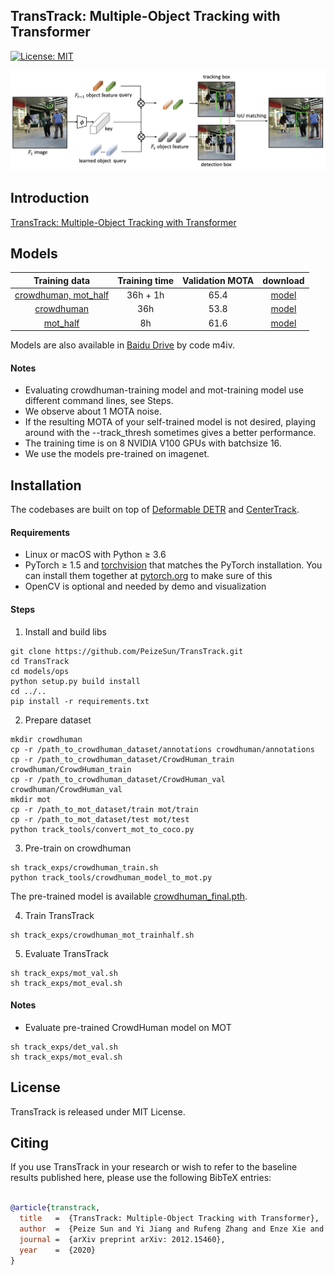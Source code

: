 ## TransTrack: Multiple-Object Tracking with Transformer

[![License: MIT](https://img.shields.io/badge/License-MIT-yellow.svg)](https://opensource.org/licenses/MIT)

![](transtrack.png)

## Introduction
[TransTrack: Multiple-Object Tracking with Transformer](https://arxiv.org/abs/2012.15460)


## Models
Training data | Training time | Validation MOTA | download
:---:|:---:|:---:|:---:
[crowdhuman, mot_half](track_exps/crowdhuman_mot_trainhalf.sh) |  36h + 1h  | 65.4 | [model](https://drive.google.com/drive/folders/1DjPL8xWoXDASrxgsA3O06EspJRdUXFQ-?usp=sharing)
[crowdhuman](track_exps/crowdhuman_train.sh)                   |  36h       | 53.8 | [model](https://drive.google.com/drive/folders/1DjPL8xWoXDASrxgsA3O06EspJRdUXFQ-?usp=sharing) 
[mot_half](track_exps/mot_trainhalf.sh)                        |  8h        | 61.6 | [model](https://drive.google.com/drive/folders/1DjPL8xWoXDASrxgsA3O06EspJRdUXFQ-?usp=sharing_)

Models are also available in [Baidu Drive](https://pan.baidu.com/s/1dcHuHUZ9y2s7LEmvtVHZZw) by code m4iv.

#### Notes
- Evaluating crowdhuman-training model and mot-training model use different command lines, see Steps.
- We observe about 1 MOTA noise.
- If the resulting MOTA of your self-trained model is not desired, playing around with the --track_thresh sometimes gives a better performance.
- The training time is on 8 NVIDIA V100 GPUs with batchsize 16.
- We use the models pre-trained on imagenet.


## Installation
The codebases are built on top of [Deformable DETR](https://github.com/fundamentalvision/Deformable-DETR) and [CenterTrack](https://github.com/xingyizhou/CenterTrack).

#### Requirements
- Linux or macOS with Python ≥ 3.6
- PyTorch ≥ 1.5 and [torchvision](https://github.com/pytorch/vision/) that matches the PyTorch installation.
  You can install them together at [pytorch.org](https://pytorch.org) to make sure of this
- OpenCV is optional and needed by demo and visualization

#### Steps
1. Install and build libs
```
git clone https://github.com/PeizeSun/TransTrack.git
cd TransTrack
cd models/ops
python setup.py build install
cd ../..
pip install -r requirements.txt
```

2. Prepare dataset
```
mkdir crowdhuman
cp -r /path_to_crowdhuman_dataset/annotations crowdhuman/annotations
cp -r /path_to_crowdhuman_dataset/CrowdHuman_train crowdhuman/CrowdHuman_train
cp -r /path_to_crowdhuman_dataset/CrowdHuman_val crowdhuman/CrowdHuman_val
mkdir mot
cp -r /path_to_mot_dataset/train mot/train
cp -r /path_to_mot_dataset/test mot/test
python track_tools/convert_mot_to_coco.py

```

3. Pre-train on crowdhuman
```
sh track_exps/crowdhuman_train.sh
python track_tools/crowdhuman_model_to_mot.py
```
The pre-trained model is available [crowdhuman_final.pth](https://drive.google.com/drive/folders/1DjPL8xWoXDASrxgsA3O06EspJRdUXFQ-?usp=sharing).

4. Train TransTrack
```
sh track_exps/crowdhuman_mot_trainhalf.sh
```

5. Evaluate TransTrack
```
sh track_exps/mot_val.sh
sh track_exps/mot_eval.sh
```

#### Notes
- Evaluate pre-trained CrowdHuman model on MOT
```
sh track_exps/det_val.sh
sh track_exps/mot_eval.sh
```

## License

TransTrack is released under MIT License.


## Citing

If you use TransTrack in your research or wish to refer to the baseline results published here, please use the following BibTeX entries:

```BibTeX

@article{transtrack,
  title   =  {TransTrack: Multiple-Object Tracking with Transformer},
  author  =  {Peize Sun and Yi Jiang and Rufeng Zhang and Enze Xie and Jinkun Cao and Xinting Hu and Tao Kong and Zehuan Yuan and Changhu Wang and Ping Luo},
  journal =  {arXiv preprint arXiv: 2012.15460},
  year    =  {2020}
}

```
